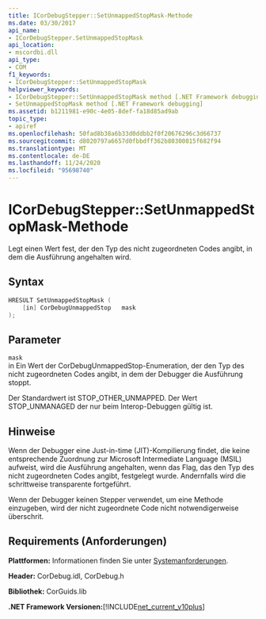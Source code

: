 ```yaml
---
title: ICorDebugStepper::SetUnmappedStopMask-Methode
ms.date: 03/30/2017
api_name:
- ICorDebugStepper.SetUnmappedStopMask
api_location:
- mscordbi.dll
api_type:
- COM
f1_keywords:
- ICorDebugStepper::SetUnmappedStopMask
helpviewer_keywords:
- ICorDebugStepper::SetUnmappedStopMask method [.NET Framework debugging]
- SetUnmappedStopMask method [.NET Framework debugging]
ms.assetid: b1211981-e90c-4e05-8def-fa18d85ad9ab
topic_type:
- apiref
ms.openlocfilehash: 50fad8b38a6b33d0ddbb2f0f20676296c3d66737
ms.sourcegitcommit: d8020797a6657d0fbbdff362b80300815f682f94
ms.translationtype: MT
ms.contentlocale: de-DE
ms.lasthandoff: 11/24/2020
ms.locfileid: "95698740"
---
```

# <a name="icordebugsteppersetunmappedstopmask-method"></a>ICorDebugStepper::SetUnmappedStopMask-Methode

Legt einen Wert fest, der den Typ des nicht zugeordneten Codes angibt, in dem die Ausführung angehalten wird.  
  
## <a name="syntax"></a>Syntax  
  
```cpp  
HRESULT SetUnmappedStopMask (  
    [in] CorDebugUnmappedStop   mask  
);  
```  
  
## <a name="parameters"></a>Parameter  

 `mask`  
 in Ein Wert der CorDebugUnmappedStop-Enumeration, der den Typ des nicht zugeordneten Codes angibt, in dem der Debugger die Ausführung stoppt.  
  
 Der Standardwert ist STOP_OTHER_UNMAPPED. Der Wert STOP_UNMANAGED der nur beim Interop-Debuggen gültig ist.  
  
## <a name="remarks"></a>Hinweise  

 Wenn der Debugger eine Just-in-time (JIT)-Kompilierung findet, die keine entsprechende Zuordnung zur Microsoft Intermediate Language (MSIL) aufweist, wird die Ausführung angehalten, wenn das Flag, das den Typ des nicht zugeordneten Codes angibt, festgelegt wurde. Andernfalls wird die schrittweise transparente fortgeführt.  
  
 Wenn der Debugger keinen Stepper verwendet, um eine Methode einzugeben, wird der nicht zugeordnete Code nicht notwendigerweise überschrit.  
  
## <a name="requirements"></a>Requirements (Anforderungen)  

 **Plattformen:** Informationen finden Sie unter [Systemanforderungen](../../get-started/system-requirements.md).  
  
 **Header:** CorDebug.idl, CorDebug.h  
  
 **Bibliothek:** CorGuids.lib  
  
 **.NET Framework Versionen:**[!INCLUDE[net_current_v10plus](../../../../includes/net-current-v10plus-md.md)]
